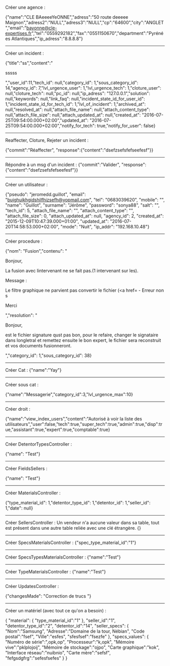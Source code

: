 Créer une agence :

{"name":"CLE BAeeeeYeONNE","adress":"50 route deeeee Maignon","adress2":"NULL","adress3":"NULL","cp":"64600","city":"ANGLET","email":"bayonne@cle-expertises.fr","tel":"0559292182","fax":"0551150670","department":"Pyrénées Atlantiques","ip_adress":"8.8.8.8"}


---


Créer un incident :

{"title":"ss","content":"<p>sssss</p>","user_id":11,"tech_id": null,"category_id": 1,"sous_category_id": 14,"agency_id": 7,"lvl_urgence_user": 1,"lvl_urgence_tech": 1,"cloture_user": null,"cloture_tech": null,"pc_id": null,"ip_adress": "127.0.0.1","solution": null,"keywords": null,"link_faq": null,"incident_state_id_for_user_id": 1,"incident_state_id_for_tech_id": 1,"lvl_of_incident": 1,"archived_at": null,"resolved_at": null,"attach_file_name": null,"attach_content_type": null,"attach_file_size": null,"attach_updated_at": null,"created_at": "2016-07-25T09:54:00.000+02:00","updated_at": "2016-07-25T09:54:00.000+02:00","notify_for_tech": true,"notify_for_user": false}


---

Reaffecter, Cloture, Rejeter un incident :

{"commit":"Réaffecter", "response":{"content":"dsefzsefsfefseefesf"}}

---

Répondre à un msg d'un incident :
{"commit":"Valider", "response":{"content":"dsefzsefsfefseefesf"}}


---

Créer un utilisateur :

{"pseudo": "jeromedd.guillot", "email": "bujghuikhgidshilfhizsefh@yopmail.com", "tel": "0683039620", "mobile": "", "name": "Guillot", "surname": "Jérôme", "password": "sonya88", "salt": "", "tech_id": 5, "attach_file_name": "", "attach_content_type": "", "attach_file_size": 0, "attach_updated_at": null, "agency_id": 2, "created_at": "2015-12-09T10:47:39.000+01:00", "updated_at": "2016-07-20T14:58:53.000+02:00", "mode": "Nuit", "ip_addr": "192.168.10.48"}


---

Créer procedure :

{"nom": "Fusion","contenu": "<p>Bonjour,</p> <p>La fusion avec lintervenant ne se fait pas.(1 intervenant sur les).</p> <p>Message :</p> <p>Le filtre graphique ne parvient pas  convertir le fichier (<a href= - Erreur non s</p> <p>Merci</p> ","resolution": "<p>Bonjour,</p> <p>est le fichier signature qust pas bon, pour le refaire, changer le signataire dans longletral et remettez ensuite le bon expert, le fichier sera reconstruit et vos documents fusionneront.</p> ","category_id": 1,"sous_category_id": 38}


---

Créer Cat :
{"name":"Yay"}

---

Créer sous cat :

{"name":"Messagerie","category_id":3,"lvl_urgence_max":10}


---

Créer droit :

{"name":"view_index_users","content":"Autorisé à voir la liste des utilisateurs","user":false,"tech":true,"super_tech":true,"admin":true,"disp":true,"assistant":true,"expert":true,"comptable":true}

---

Créer DetentorTypesController :

{"name": "Test"}

---

Créer FieldsSellers :

{"name": "Test"}

---

Créer MaterialsController :

{"type_material_id": 1,"detentor_type_id": 1,"detentor_id": 1,"seller_id": 1,"date": null}

---

Créer SellersController :
Un vendeur n'a aucune valeur dans sa table, tout est présent dans une autre table reliée avec une clé étrangère.
{}

---

Créer SpecsMaterialsController :
{"spec_type_material_id":"1"}

---

Créer SpecsTypesMaterialsController :
{"name":"Test"}


---

Créer TypeMaterialsController :
{"name":"Test"}

---

Créer UpdatesController :

{"changesMade": "Correction de trucs "}


---

Créer un matériel (avec tout ce qu'on a besoin) :

{
  "material":
    {
      "type_material_id":"1"
    },
  "seller_id":"1",
  "detentor_type_id":"2",
  "detentor_id":"14",
  "seller_specs":
    {
      "Nom":"Samsung",
      "Adresse":"Domaine de la tour, Nébian",
      "Code postal":"fsef",
      "Ville":"esfes",
      "sfesfsef":"fsezfe"
    },
  "specs_values":
    {
    "Numéro de série":",opk,op",
    "Processeur":"k,opk",
    "Mémoire vive":"pklplojoij",
    "Mémoire de stockage":"ojpo",
    "Carte graphique":"kok",
    "Interface réseau":"nuibnio",
    "Carte mère":"sefsf",
    "fefgsdgfrg":"sefesfsefes"
    }
}
